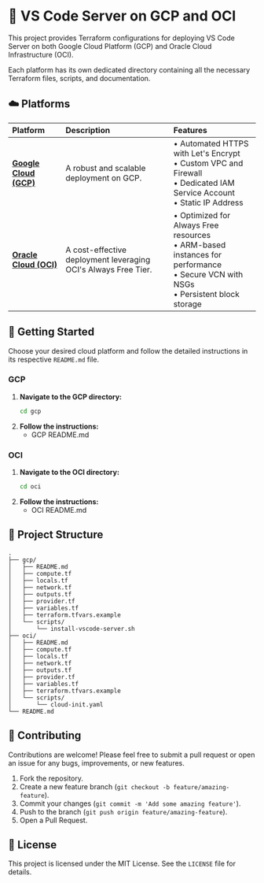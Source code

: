 # 🚀 VS Code Server on GCP and OCI

This project provides Terraform configurations for deploying VS Code Server on both Google Cloud Platform (GCP) and Oracle Cloud Infrastructure (OCI).

Each platform has its own dedicated directory containing all the necessary Terraform files, scripts, and documentation.

## ☁️ Platforms

| Platform | Description | Features |
| :--- | :--- | :--- |
| **[Google Cloud (GCP)](./gcp/README.md)** | A robust and scalable deployment on GCP. | • Automated HTTPS with Let's Encrypt<br>• Custom VPC and Firewall<br>• Dedicated IAM Service Account<br>• Static IP Address |
| **[Oracle Cloud (OCI)](./oci/README.md)** | A cost-effective deployment leveraging OCI's Always Free Tier. | • Optimized for Always Free resources<br>• ARM-based instances for performance<br>• Secure VCN with NSGs<br>• Persistent block storage |

## 🚀 Getting Started

Choose your desired cloud platform and follow the detailed instructions in its respective `README.md` file.

###  GCP

1.  **Navigate to the GCP directory:**
    ```bash
    cd gcp
    ```
2.  **Follow the instructions:**
    - GCP README.md

### OCI

1.  **Navigate to the OCI directory:**
    ```bash
    cd oci
    ```
2.  **Follow the instructions:**
    - OCI README.md

## 📁 Project Structure

```plaintext
.
├── gcp/
│   ├── README.md
│   ├── compute.tf
│   ├── locals.tf
│   ├── network.tf
│   ├── outputs.tf
│   ├── provider.tf
│   ├── variables.tf
│   ├── terraform.tfvars.example
│   └── scripts/
│       └── install-vscode-server.sh
├── oci/
│   ├── README.md
│   ├── compute.tf
│   ├── locals.tf
│   ├── network.tf
│   ├── outputs.tf
│   ├── provider.tf
│   ├── variables.tf
│   ├── terraform.tfvars.example
│   └── scripts/
│       └── cloud-init.yaml
└── README.md
```

## 🤝 Contributing

Contributions are welcome! Please feel free to submit a pull request or open an issue for any bugs, improvements, or new features.

1.  Fork the repository.
2.  Create a new feature branch (`git checkout -b feature/amazing-feature`).
3.  Commit your changes (`git commit -m 'Add some amazing feature'`).
4.  Push to the branch (`git push origin feature/amazing-feature`).
5.  Open a Pull Request.

## 📄 License

This project is licensed under the MIT License. See the `LICENSE` file for details.